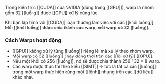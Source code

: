 Trong kiến trúc [[CUDA]] của NVIDIA (dùng trong [[GPU]]), warp là nhóm gồm 32 [[luồng]] được [[GPU]] xử lý cùng lúc.

Khi bạn lập trình với [[CUDA]], bạn thường làm việc với các [[khối luồng]]. Mỗi [[khối luồng]] được chia thành các warp, mỗi warp có 32 [[luồng]].

### Cách Warps hoạt động

- [[GPU]] không xử lý từng [[luồng]] riêng lẻ, mà xử lý theo nhóm warp.
- Mỗi warp có 32 [[luồng]] chạy đồng thời trên các [[lõi xử lý]] [[GPU]].
- Nếu một khối có 256 [[luồng]], nó sẽ được chia thành 256 / 32 = 8 warp.
- Các warp được thực thi theo kiểu [[SIMT]] → tức là tất cả các [[luồng]] trong một warp thực hiện cùng một [[lệnh]] nhưng trên các [[dữ liệu]] khác nhau.